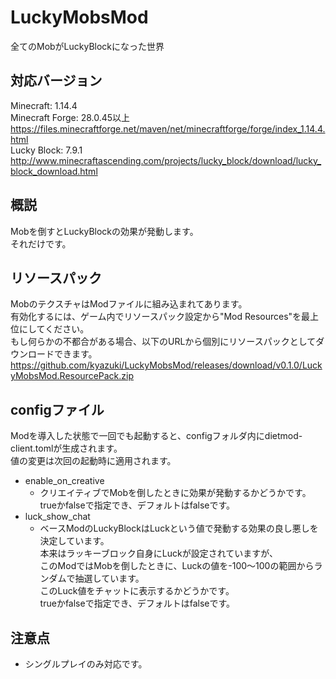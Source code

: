 # LuckyMobsMod
全てのMobがLuckyBlockになった世界

## 対応バージョン
Minecraft: 1.14.4<br>
Minecraft Forge: 28.0.45以上<br>
https://files.minecraftforge.net/maven/net/minecraftforge/forge/index_1.14.4.html<br>
Lucky Block: 7.9.1<br>
http://www.minecraftascending.com/projects/lucky_block/download/lucky_block_download.html

## 概説
Mobを倒すとLuckyBlockの効果が発動します。<br>
それだけです。

## リソースパック
MobのテクスチャはModファイルに組み込まれてあります。<br>
有効化するには、ゲーム内でリソースパック設定から"Mod Resources"を最上位にしてください。<br>
もし何らかの不都合がある場合、以下のURLから個別にリソースパックとしてダウンロードできます。<br>
https://github.com/kyazuki/LuckyMobsMod/releases/download/v0.1.0/LuckyMobsMod.ResourcePack.zip

## configファイル
Modを導入した状態で一回でも起動すると、configフォルダ内にdietmod-client.tomlが生成されます。<br>
値の変更は次回の起動時に適用されます。
- enable_on_creative
  - クリエイティブでMobを倒したときに効果が発動するかどうかです。<br>
    trueかfalseで指定でき、デフォルトはfalseです。
- luck_show_chat
  - ベースModのLuckyBlockはLuckという値で発動する効果の良し悪しを決定しています。<br>
    本来はラッキーブロック自身にLuckが設定されていますが、<br>
    このModではMobを倒したときに、Luckの値を-100～100の範囲からランダムで抽選しています。<br>
    このLuck値をチャットに表示するかどうかです。<br>
    trueかfalseで指定でき、デフォルトはfalseです。

## 注意点
- シングルプレイのみ対応です。
